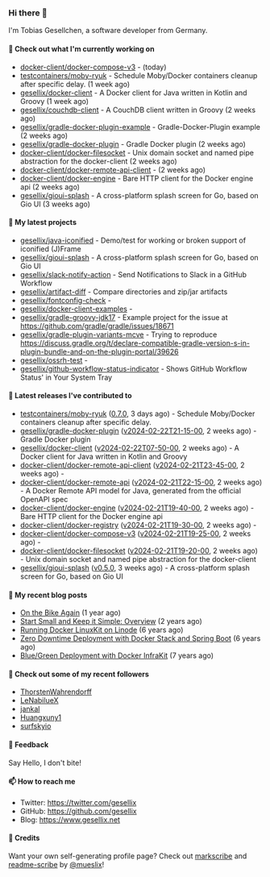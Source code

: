 ### Hi there 👋

I'm Tobias Gesellchen, a software developer from Germany.

#### 👷 Check out what I'm currently working on

- [docker-client/docker-compose-v3](https://github.com/docker-client/docker-compose-v3) -  (today)
- [testcontainers/moby-ryuk](https://github.com/testcontainers/moby-ryuk) - Schedule Moby/Docker containers cleanup after specific delay. (1 week ago)
- [gesellix/docker-client](https://github.com/gesellix/docker-client) - A Docker client for Java written in Kotlin and Groovy (1 week ago)
- [gesellix/couchdb-client](https://github.com/gesellix/couchdb-client) - A CouchDB client written in Groovy (2 weeks ago)
- [gesellix/gradle-docker-plugin-example](https://github.com/gesellix/gradle-docker-plugin-example) - Gradle-Docker-Plugin example (2 weeks ago)
- [gesellix/gradle-docker-plugin](https://github.com/gesellix/gradle-docker-plugin) - Gradle Docker plugin (2 weeks ago)
- [docker-client/docker-filesocket](https://github.com/docker-client/docker-filesocket) - Unix domain socket and named pipe abstraction for the docker-client (2 weeks ago)
- [docker-client/docker-remote-api-client](https://github.com/docker-client/docker-remote-api-client) -  (2 weeks ago)
- [docker-client/docker-engine](https://github.com/docker-client/docker-engine) - Bare HTTP client for the Docker engine api (2 weeks ago)
- [gesellix/gioui-splash](https://github.com/gesellix/gioui-splash) - A cross-platform splash screen for Go, based on Gio UI (3 weeks ago)

#### 🌱 My latest projects

- [gesellix/java-iconified](https://github.com/gesellix/java-iconified) - Demo/test for working or broken support of iconified (J)Frame
- [gesellix/gioui-splash](https://github.com/gesellix/gioui-splash) - A cross-platform splash screen for Go, based on Gio UI
- [gesellix/slack-notify-action](https://github.com/gesellix/slack-notify-action) - Send Notifications to Slack in a GitHub Workflow
- [gesellix/artifact-diff](https://github.com/gesellix/artifact-diff) - Compare directories and zip/jar artifacts
- [gesellix/fontconfig-check](https://github.com/gesellix/fontconfig-check) - 
- [gesellix/docker-client-examples](https://github.com/gesellix/docker-client-examples) - 
- [gesellix/gradle-groovy-jdk17](https://github.com/gesellix/gradle-groovy-jdk17) - Example project for the issue at https://github.com/gradle/gradle/issues/18671
- [gesellix/gradle-plugin-variants-mcve](https://github.com/gesellix/gradle-plugin-variants-mcve) - Trying to reproduce https://discuss.gradle.org/t/declare-compatible-gradle-version-s-in-plugin-bundle-and-on-the-plugin-portal/39626
- [gesellix/ossrh-test](https://github.com/gesellix/ossrh-test) - 
- [gesellix/github-workflow-status-indicator](https://github.com/gesellix/github-workflow-status-indicator) - Shows GitHub Workflow Status&#39; in Your System Tray

#### 🔭 Latest releases I've contributed to

- [testcontainers/moby-ryuk](https://github.com/testcontainers/moby-ryuk) ([0.7.0](https://github.com/testcontainers/moby-ryuk/releases/tag/0.7.0), 3 days ago) - Schedule Moby/Docker containers cleanup after specific delay.
- [gesellix/gradle-docker-plugin](https://github.com/gesellix/gradle-docker-plugin) ([v2024-02-22T21-15-00](https://github.com/gesellix/gradle-docker-plugin/releases/tag/v2024-02-22T21-15-00), 2 weeks ago) - Gradle Docker plugin
- [gesellix/docker-client](https://github.com/gesellix/docker-client) ([v2024-02-22T07-50-00](https://github.com/gesellix/docker-client/releases/tag/v2024-02-22T07-50-00), 2 weeks ago) - A Docker client for Java written in Kotlin and Groovy
- [docker-client/docker-remote-api-client](https://github.com/docker-client/docker-remote-api-client) ([v2024-02-21T23-45-00](https://github.com/docker-client/docker-remote-api-client/releases/tag/v2024-02-21T23-45-00), 2 weeks ago) - 
- [docker-client/docker-remote-api](https://github.com/docker-client/docker-remote-api) ([v2024-02-21T22-15-00](https://github.com/docker-client/docker-remote-api/releases/tag/v2024-02-21T22-15-00), 2 weeks ago) - A Docker Remote API model for Java, generated from the official OpenAPI spec
- [docker-client/docker-engine](https://github.com/docker-client/docker-engine) ([v2024-02-21T19-40-00](https://github.com/docker-client/docker-engine/releases/tag/v2024-02-21T19-40-00), 2 weeks ago) - Bare HTTP client for the Docker engine api
- [docker-client/docker-registry](https://github.com/docker-client/docker-registry) ([v2024-02-21T19-30-00](https://github.com/docker-client/docker-registry/releases/tag/v2024-02-21T19-30-00), 2 weeks ago) - 
- [docker-client/docker-compose-v3](https://github.com/docker-client/docker-compose-v3) ([v2024-02-21T19-25-00](https://github.com/docker-client/docker-compose-v3/releases/tag/v2024-02-21T19-25-00), 2 weeks ago) - 
- [docker-client/docker-filesocket](https://github.com/docker-client/docker-filesocket) ([v2024-02-21T19-20-00](https://github.com/docker-client/docker-filesocket/releases/tag/v2024-02-21T19-20-00), 2 weeks ago) - Unix domain socket and named pipe abstraction for the docker-client
- [gesellix/gioui-splash](https://github.com/gesellix/gioui-splash) ([v0.5.0](https://github.com/gesellix/gioui-splash/releases/tag/v0.5.0), 3 weeks ago) - A cross-platform splash screen for Go, based on Gio UI

#### 📜 My recent blog posts

- [On the Bike Again](https://www.gesellix.net/posts/on-the-bike-again/) (1 year ago)
- [Start Small and Keep it Simple: Overview](https://www.gesellix.net/posts/start-small-keep-it-simple--overview/) (2 years ago)
- [Running Docker LinuxKit on Linode](https://www.gesellix.net/posts/running-docker-linuxkit-on-linode/) (6 years ago)
- [Zero Downtime Deployment with Docker Stack and Spring Boot](https://www.gesellix.net/posts/zero-downtime-deployment-with-docker-stack-and-spring-boot/) (6 years ago)
- [Blue/Green Deployment with Docker InfraKit](https://www.gesellix.net/posts/blue-green-deployment-with-docker-infrakit/) (7 years ago)



#### 👯 Check out some of my recent followers

- [ThorstenWahrendorff](https://github.com/ThorstenWahrendorff)
- [LeNabilueX](https://github.com/LeNabilueX)
- [jankal](https://github.com/jankal)
- [Huangxuny1](https://github.com/Huangxuny1)
- [surfskyio](https://github.com/surfskyio)

#### 💬 Feedback

Say Hello, I don't bite!

#### 📫 How to reach me

- Twitter: https://twitter.com/gesellix
- GitHub: https://github.com/gesellix
- Blog: https://www.gesellix.net

#### 🙇 Credits

Want your own self-generating profile page? Check out [markscribe](https://github.com/muesli/markscribe)
and [readme-scribe](https://github.com/muesli/readme-scribe) by [@mueslix](https://twitter.com/mueslix)!
